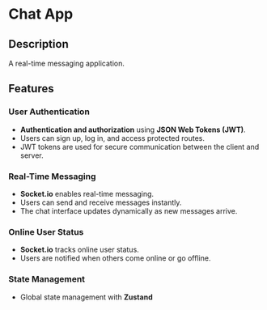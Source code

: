 # Chat App

## Description
A real-time messaging application.

## Features

### User Authentication
- **Authentication and authorization** using **JSON Web Tokens (JWT)**.
- Users can sign up, log in, and access protected routes.
- JWT tokens are used for secure communication between the client and server.

### Real-Time Messaging
- **Socket.io** enables real-time messaging.
- Users can send and receive messages instantly.
- The chat interface updates dynamically as new messages arrive.

### Online User Status
- **Socket.io** tracks online user status.
- Users are notified when others come online or go offline.

### State Management
- Global state management with **Zustand**
